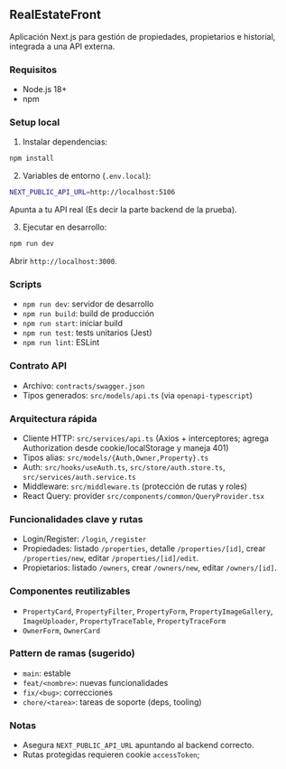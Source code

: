 ## RealEstateFront

Aplicación Next.js para gestión de propiedades, propietarios e historial, integrada a una API externa.

### Requisitos
- Node.js 18+ 
- npm

### Setup local
1) Instalar dependencias:
```bash
npm install
```

2) Variables de entorno (`.env.local`):
```bash
NEXT_PUBLIC_API_URL=http://localhost:5106
```
Apunta a tu API real (Es decir la parte backend de la prueba).

3) Ejecutar en desarrollo:
```bash
npm run dev
```
Abrir `http://localhost:3000`.

### Scripts
- `npm run dev`: servidor de desarrollo
- `npm run build`: build de producción
- `npm run start`: iniciar build
- `npm run test`: tests unitarios (Jest)
- `npm run lint`: ESLint

### Contrato API
- Archivo: `contracts/swagger.json`
- Tipos generados: `src/models/api.ts` (via `openapi-typescript`)

### Arquitectura rápida
- Cliente HTTP: `src/services/api.ts` (Axios + interceptores; agrega Authorization desde cookie/localStorage y maneja 401)
- Tipos alias: `src/models/{Auth,Owner,Property}.ts`
- Auth: `src/hooks/useAuth.ts`, `src/store/auth.store.ts`, `src/services/auth.service.ts`
- Middleware: `src/middleware.ts` (protección de rutas y roles)
- React Query: provider `src/components/common/QueryProvider.tsx`

### Funcionalidades clave y rutas
- Login/Register: `/login`, `/register`
- Propiedades: listado `/properties`, detalle `/properties/[id]`, crear `/properties/new`, editar `/properties/[id]/edit`.
- Propietarios: listado `/owners`, crear `/owners/new`, editar `/owners/[id]`.

### Componentes reutilizables
- `PropertyCard`, `PropertyFilter`, `PropertyForm`, `PropertyImageGallery`, `ImageUploader`, `PropertyTraceTable`, `PropertyTraceForm`
- `OwnerForm`, `OwnerCard`

### Pattern de ramas (sugerido)
- `main`: estable
- `feat/<nombre>`: nuevas funcionalidades
- `fix/<bug>`: correcciones
- `chore/<tarea>`: tareas de soporte (deps, tooling)

### Notas
- Asegura `NEXT_PUBLIC_API_URL` apuntando al backend correcto.
- Rutas protegidas requieren cookie `accessToken`;
